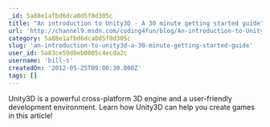 ```yaml
---
_id: 5a88e1afbd6dca0d5f0d305c
title: "An introduction to Unity3D - A 30 minute getting started guide"
url: 'http://channel9.msdn.com/coding4fun/blog/An-introduction-to-Unity3D-A-30-minute-getting-started-guide'
category: 5a88e1afbd6dca0d5f0d305c
slug: 'an-introduction-to-unity3d-a-30-minute-getting-started-guide'
user_id: 5a83ce59d6eb0005c4ecda2c
username: 'bill-s'
createdOn: '2012-05-25T09:00:30.000Z'
tags: []
---
```


Unity3D is a powerful cross-platform 3D engine and a user-friendly development environment. Learn how Unity3D can help you create games in this article!
